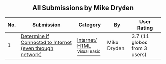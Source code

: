 ﻿<div align="center">

## All Submissions by Mike Dryden

</div>

No.  | Submission | Category | By   | User Rating
---- | ---------- | -------- | ---- | -----------
1 | [Determine if Connected to Internet \(even through network\)<br />](https://github.com/Planet-Source-Code/mike-dryden-determine-if-connected-to-internet-even-through-network__1-9184) | [Internet/ HTML<br /><sup>Visual Basic</sup>](../ByCategory/internet-html__1-34.md) | Mike Dryden | 3.7 (11 globes from 3 users)
